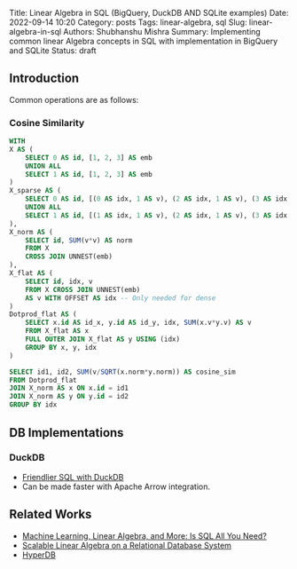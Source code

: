 Title: Linear Algebra in SQL (BigQuery, DuckDB AND SQLite examples)
Date: 2022-09-14 10:20
Category: posts
Tags: linear-algebra, sql
Slug: linear-algebra-in-sql
Authors: Shubhanshu Mishra
Summary: Implementing common linear Algebra concepts in SQL with implementation in BigQuery and SQLite
Status: draft

## Introduction

Common operations are as follows:

### Cosine Similarity

```sql
WITH
X AS (
    SELECT 0 AS id, [1, 2, 3] AS emb
    UNION ALL
    SELECT 1 AS id, [1, 2, 3] AS emb
)
X_sparse AS (
    SELECT 0 AS id, [(0 AS idx, 1 AS v), (2 AS idx, 1 AS v), (3 AS idx, 1 AS v)] AS emb
    UNION ALL
    SELECT 1 AS id, [(1 AS idx, 1 AS v), (2 AS idx, 1 AS v), (3 AS idx, 1 AS v)] AS emb
),
X_norm AS (
    SELECT id, SUM(v*v) AS norm
    FROM X
    CROSS JOIN UNNEST(emb)
),
X_flat AS (
    SELECT id, idx, v
    FROM X CROSS JOIN UNNEST(emb) 
    AS v WITH OFFSET AS idx -- Only needed for dense
)
Dotprod_flat AS (
    SELECT x.id AS id_x, y.id AS id_y, idx, SUM(x.v*y.v) AS v
    FROM X_flat AS x
    FULL OUTER JOIN X_flat AS y USING (idx)
    GROUP BY x, y, idx
)

SELECT id1, id2, SUM(v/SQRT(x.norm*y.norm)) AS cosine_sim
FROM Dotprod_flat
JOIN X_norm AS x ON x.id = id1
JOIN X_norm AS y ON y.id = id2
GROUP BY idx

```


## DB Implementations

### DuckDB

- [Friendlier SQL with DuckDB](https://duckdb.org/2022/05/04/friendlier-sql.html)
- Can be made faster with Apache Arrow integration. 


## Related Works

* [Machine Learning, Linear Algebra, and More: Is SQL All You Need?](https://www.youtube.com/watch?v=D584L-oSXkI)
* [Scalable Linear Algebra on a Relational Database System](https://cacm.acm.org/magazines/2020/8/246372-scalable-linear-algebra-on-a-relational-database-system/fulltext)
* [HyperDB](https://hyper-db.de/)